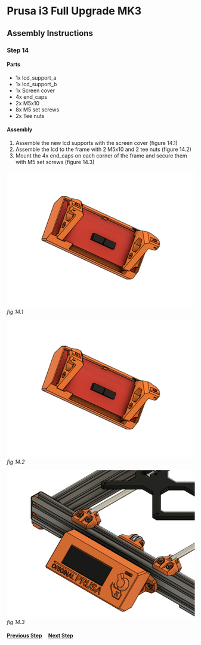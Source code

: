 # Prusa i3 Full Upgrade MK3

## Assembly Instructions

### Step 14

#### Parts  

* 1x lcd_support_a
* 1x lcd_support_b
* 1x Screen cover
* 4x end_caps
* 2x M5x10
* 8x M5 set screws
* 2x Tee nuts


#### Assembly

1. Assemble the new lcd supports with the screen cover (figure 14.1)
1. Assemble the lcd to the frame with 2 M5x10 and 2 tee nuts (figure 14.2)
1. Mount the 4x end_caps on each corner of the frame and secure them with M5 set screws (figure 14.3)


![](img/fig14.1.png)\
*fig 14.1*

![](img/fig14.2.png)\
*fig 14.2*

![](img/fig14.3.jpg)\
*fig 14.3*

#### [Previous Step](step13.md) &nbsp;&nbsp;&nbsp; [Next Step](step15.md)
